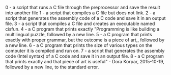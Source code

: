 0 - a script that runs a C file through the preprocessor and save the result into another file
1 - a script that compiles a C file but does not link.
2 - a script that generates the assembly code of a C code and save it in an output file.
3 - a script that compiles a C file and creates an executable named cisfun.
4 - a C program that prints exactly "Programming is like building a multilingual puzzle, followed by a new line.
5 - a C program that prints exactly with proper grammar, but the outcome is a piece of art,, followed by a new line.
6 - a C program that prints the size of various types on the computer it is compiled and run on.
7 - a script that generates the assembly code (Intel syntax) of a C code and save it in an output file.
8 - a C program that prints exactly and that piece of art is useful" - Dora Korpar, 2015-10-19, followed by a new line, to the standard error.
